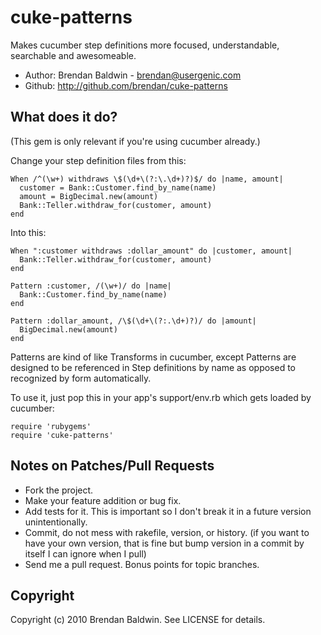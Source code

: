 # cuke-patterns

Makes cucumber step definitions more focused, understandable, searchable and awesomeable.

 * Author: Brendan Baldwin - brendan@usergenic.com
 * Github: http://github.com/brendan/cuke-patterns

## What does it do?

(This gem is only relevant if you're using cucumber already.)

Change your step definition files from this:

    When /^(\w+) withdraws \$(\d+\(?:\.\d+)?)$/ do |name, amount|
      customer = Bank::Customer.find_by_name(name)
      amount = BigDecimal.new(amount)
      Bank::Teller.withdraw_for(customer, amount)
    end

Into this:

    When ":customer withdraws :dollar_amount" do |customer, amount|
      Bank::Teller.withdraw_for(customer, amount)
    end

    Pattern :customer, /(\w+)/ do |name|
      Bank::Customer.find_by_name(name)
    end

    Pattern :dollar_amount, /\$(\d+\(?:.\d+)?)/ do |amount|
      BigDecimal.new(amount)
    end

Patterns are kind of like Transforms in cucumber, except Patterns are designed to be
referenced in Step definitions by name as opposed to recognized by form automatically.

To use it, just pop this in your app's support/env.rb which gets loaded by cucumber:

    require 'rubygems'
    require 'cuke-patterns'

## Notes on Patches/Pull Requests

* Fork the project.
* Make your feature addition or bug fix.
* Add tests for it. This is important so I don't break it in a
  future version unintentionally.
* Commit, do not mess with rakefile, version, or history.
  (if you want to have your own version, that is fine but bump version in a commit by itself I can ignore when I pull)
* Send me a pull request. Bonus points for topic branches.

## Copyright

Copyright (c) 2010 Brendan Baldwin. See LICENSE for details.
